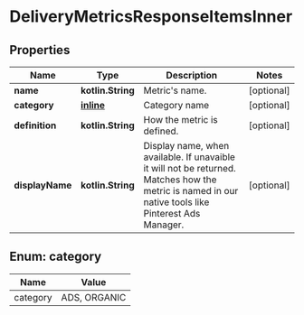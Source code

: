 
# DeliveryMetricsResponseItemsInner

## Properties
Name | Type | Description | Notes
------------ | ------------- | ------------- | -------------
**name** | **kotlin.String** | Metric&#39;s name. |  [optional]
**category** | [**inline**](#Category) | Category name |  [optional]
**definition** | **kotlin.String** | How the metric is defined. |  [optional]
**displayName** | **kotlin.String** | Display name, when available. If unavaible it will not be returned. Matches how the metric is named in our native tools like Pinterest Ads Manager. |  [optional]


<a id="Category"></a>
## Enum: category
Name | Value
---- | -----
category | ADS, ORGANIC



